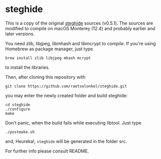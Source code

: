 # steghide

This is a copy of the original [steghide](http://steghide.sourceforge.net/) sources (v0.5.1).
The sources are modified to compile on macOS Monterey (12.4) and probably earlier and later versions.

You need zlib, libjpeg, libmhash and libmcrypt to compile. If you're using Homebrew as package manager, just type

```
brew install zlib libjpeg mhash mcrypt
```

to install the libraries.

Then, after cloning this repository with

```
git clone https://github.com/raetselonkel/steghide.git
```

you may enter the newly created folder and build steghide:

```
cd steghide
./configure
make
```

Don't panic, when the build fails while executing libtool. Just type

```
./postmake.sh
```

and, Heureka!, `steghide` will be generated in the folder src.

For further info please consult README.
